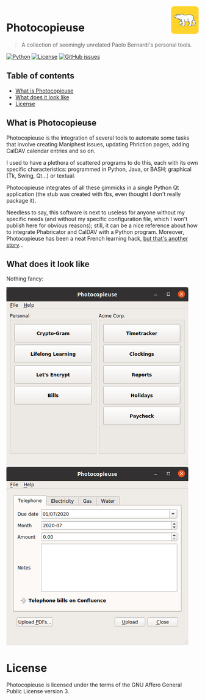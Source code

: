 <a href="https://www.bernardi.cloud/">
    <img src=".readme-files/photocopieuse-logo-72.png" alt="Photocopieuse logo" title="Photocopieuse" align="right" height="72" />
</a>

# Photocopieuse
> A collection of seemingly unrelated Paolo Bernardi's personal tools.

[![Python](https://img.shields.io/badge/python-v3.7+-blue.svg)](https://www.python.org)
[![License](https://img.shields.io/github/license/bernarpa/photocopieuse.svg)](https://opensource.org/licenses/AGPL-3.0)
[![GitHub issues](https://img.shields.io/github/issues/bernarpa/photocopieuse.svg)](https://github.com/bernarpa/photocopieuse/issues)

## Table of contents

- [What is Photocopieuse](#what-is-photocopieuse)
- [What does it look like](#what-does-it-look-like)
- [License](#license)

## What is Photocopieuse

Photocopieuse is the integration of several tools to automate some tasks that involve creating Maniphest issues, updating Phriction pages, adding CalDAV calendar entries and so on.

I used to have a plethora of scattered programs to do this, each with its own specific characteristics: programmed in Python, Java, or BASH; graphical (Tk, Swing, Qt...) or textual.

Photocopieuse integrates of all these gimmicks in a single Python Qt application (the stub was created with fbs, even thought I don't really package it).

Needless to say, this software is next to useless for anyone without my specific needs (and without my specific configuration file, which I won't publish here for obvious reasons); still, it can be a nice reference about how to integrate Phabricator and CalDAV with a Python program. Moreover, Photocopieuse has been a neat French learning hack, [but that's another story](https://www.bernardi.cloud/2020/04/26/da-zero-a-zero-in-3-non-tanto-semplici-passi/)...

## What does it look like

Nothing fancy:

![Image](.readme-files/photocopieuse_main.png)
![Image](.readme-files/photocopieuse_bills.png)

# License

Photocopieuse is licensed under the terms of the GNU Affero General Public License version 3.
